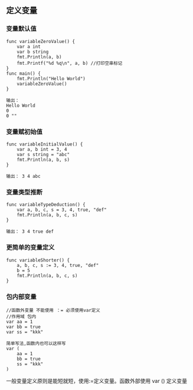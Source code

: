 ## 定义变量

### 变量默认值
``` 
func variableZeroValue() {
	var a int
	var b string
	fmt.Println(a, b)
	fmt.Printf("%d %q\n", a, b) //打印空串标记
}
func main() {
	fmt.Println("Hello World")
	variableZeroValue()
}

输出：
Hello World
0 
0 ""
```
### 变量赋初始值
```
func variableInitialValue() {
	var a, b int = 3, 4
	var s string = "abc"
	fmt.Println(a, b, s)
}

输出： 3 4 abc
```

### 变量类型推断
```
func variableTypeDeduction() {
	var a, b, c, s = 3, 4, true, "def"
	fmt.Println(a, b, c, s)
}

输出： 3 4 true def
```


### 更简单的变量定义
```
func variableShorter() {
	a, b, c, s := 3, 4, true, "def"
	b = 5 
	fmt.Println(a, b, c, s)
}

```

### 包内部变量
```
//函数外变量 不能使用 ：= 必须使用var定义
//作用域 包内
var aa = 1
var bb = true
var ss = "kkk"

简单写法,函数内也可以这样写
var (
	aa = 1
	bb = true
	ss = "kkk"
)

```

一般变量定义原则是能短就短，使用:=定义变量。函数外部使用 var () 定义变量

